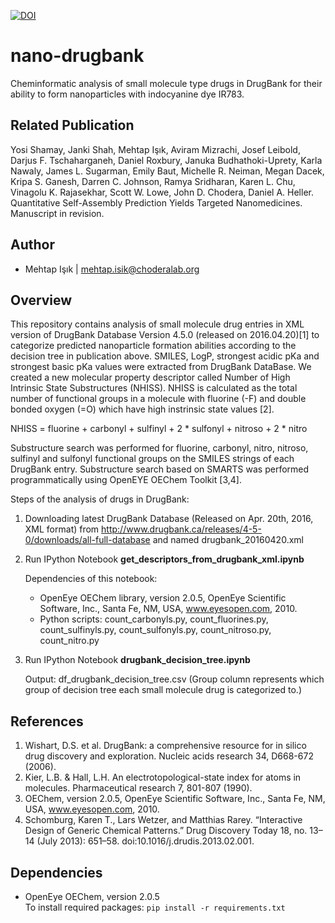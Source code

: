 [![DOI](https://zenodo.org/badge/DOI/10.5281/zenodo.1117405.svg)](https://doi.org/10.5281/zenodo.1117405)

nano-drugbank
==============

Cheminformatic analysis of small molecule type drugs in DrugBank for their ability to form nanoparticles with indocyanine dye IR783.

Related Publication
-------
Yosi Shamay, Janki Shah, Mehtap Işık, Aviram Mizrachi, Josef Leibold, Darjus F. Tschaharganeh, Daniel Roxbury, Januka Budhathoki-Uprety, Karla Nawaly, James L. Sugarman, Emily Baut, Michelle R. Neiman, Megan Dacek, Kripa S. Ganesh, Darren C. Johnson, Ramya Sridharan, Karen L. Chu, Vinagolu K. Rajasekhar, Scott W. Lowe, John D. Chodera, Daniel A. Heller. Quantitative Self-Assembly Prediction Yields Targeted Nanomedicines. Manuscript in revision.

Author
-------
* Mehtap Işık | mehtap.isik@choderalab.org

Overview
-------
This repository contains analysis of small molecule drug entries in XML version of DrugBank Database Version 4.5.0 (released on 2016.04.20)[1] to categorize predicted nanoparticle formation abilities according to the decision tree in publication above. SMILES, LogP, strongest acidic pKa and strongest basic pKa values were extracted from DrugBank DataBase. We created a new molecular property descriptor called Number of High Intrinsic State Substructures (NHISS). NHISS is calculated as the total number of functional groups in a molecule with fluorine (-F) and double bonded oxygen (=O) which have high instrinsic state values [2]. 

NHISS = fluorine + carbonyl + sulfinyl + 2 * sulfonyl + nitroso + 2 * nitro

Substructure search was performed for fluorine, carbonyl, nitro, nitroso, sulfinyl and sulfonyl functional groups on the SMILES strings of each DrugBank entry. Substructure search based on SMARTS was performed programmatically using OpenEYE OEChem Toolkit [3,4].

Steps of the analysis of drugs in DrugBank:

1. Downloading latest DrugBank Database (Released on Apr. 20th, 2016, XML format)  from http://www.drugbank.ca/releases/4-5-0/downloads/all-full-database and named drugbank_20160420.xml

2. Run IPython Notebook **get_descriptors_from_drugbank_xml.ipynb**  

    Dependencies of this notebook:  
    * OpenEye OEChem library, version 2.0.5, OpenEye Scientific Software, Inc., Santa Fe, NM, USA, www.eyesopen.com, 2010.  
    * Python scripts: count_carbonyls.py, count_fluorines.py, count_sulfinyls.py, count_sulfonyls.py, count_nitroso.py, count_nitro.py
 

3. Run IPython Notebook **drugbank_decision_tree.ipynb**  

    Output: df_drugbank_decision_tree.csv (Group column represents which group of decision tree each small molecule drug is categorized to.)  

References
----------
1. Wishart, D.S. et al. DrugBank: a comprehensive resource for in silico drug discovery and exploration. Nucleic acids research 34, D668-672 (2006).
2. Kier, L.B. & Hall, L.H. An electrotopological-state index for atoms in molecules. Pharmaceutical research 7, 801-807 (1990).
3. OEChem, version 2.0.5, OpenEye Scientific Software, Inc., Santa Fe, NM, USA, www.eyesopen.com, 2010.
4. Schomburg, Karen T., Lars Wetzer, and Matthias Rarey. “Interactive Design of Generic Chemical Patterns.” Drug Discovery Today 18, no. 13–14 (July 2013): 651–58. doi:10.1016/j.drudis.2013.02.001.

Dependencies
------------
- OpenEye OEChem, version 2.0.5  
        To install required packages:
        ```
        pip install -r requirements.txt
        ```
